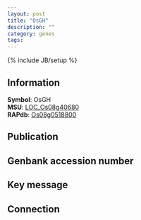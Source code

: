 ```yaml
---
layout: post
title: "OsGH"
description: ""
category: genes
tags: 
---
```

{% include JB/setup %}

## Information
__Symbol__: OsGH  
__MSU__: [LOC_Os08g40680](http://rice.plantbiology.msu.edu/cgi-bin/ORF_infopage.cgi?orf=LOC_Os08g40680)  
__RAPdb__: [Os08g0518800](http://rapdb.dna.affrc.go.jp/viewer/gbrowse_details/irgsp1?name=Os08g0518800)  

## Publication

## Genbank accession number

## Key message

## Connection


